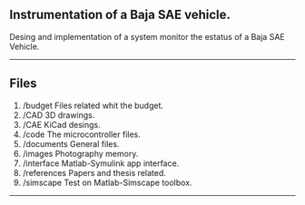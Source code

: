 ## Instrumentation of a Baja SAE vehicle.
Desing and implementation of a system monitor the estatus of a Baja SAE Vehicle.

***
## Files
1. /budget 		Files related whit the budget.
2. /CAD		3D drawings.
3. /CAE		KiCad desings.
4. /code		The microcontroller files.
5. /documents		General files.
6. /images		Photography memory.
7. /interface		Matlab-Symulink app interface.
8. /references		Papers and thesis related.
9. /simscape		Test on Matlab-Simscape toolbox.

***

